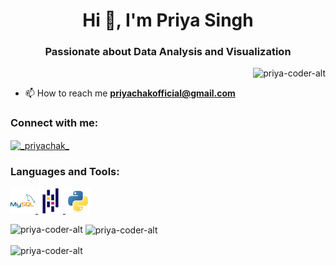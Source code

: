 <h1 align="center">Hi 👋, I'm Priya Singh</h1>
<h3 align="center">Passionate about Data Analysis and Visualization</h3>


<p align="Right"> <img src="https://upmetrics.com/hs-fs/hubfs/Data%20analysis.gif?width=300&height=300&name=Data%20analysis.gif" alt="priya-coder-alt" /> </p>

- 📫 How to reach me **priyachakofficial@gmail.com**

<h3 align="left">Connect with me:</h3>
<p align="left">
<a href="https://instagram.com/_priyachak_" target="blank"><img align="center" src="https://raw.githubusercontent.com/rahuldkjain/github-profile-readme-generator/master/src/images/icons/Social/instagram.svg" alt="_priyachak_" height="30" width="40" /></a>
</p>

<h3 align="left">Languages and Tools:</h3>
<p align="left"> <a href="https://www.mysql.com/" target="_blank" rel="noreferrer"> <img src="https://raw.githubusercontent.com/devicons/devicon/master/icons/mysql/mysql-original-wordmark.svg" alt="mysql" width="40" height="40"/> </a> <a href="https://pandas.pydata.org/" target="_blank" rel="noreferrer"> <img src="https://raw.githubusercontent.com/devicons/devicon/2ae2a900d2f041da66e950e4d48052658d850630/icons/pandas/pandas-original.svg" alt="pandas" width="40" height="40"/> </a> <a href="https://www.python.org" target="_blank" rel="noreferrer"> <img src="https://raw.githubusercontent.com/devicons/devicon/master/icons/python/python-original.svg" alt="python" width="40" height="40"/> </a> </p>

<p><img align="left" src="https://github-readme-stats.vercel.app/api/top-langs?username=priya-coder-alt&show_icons=true&locale=en&layout=compact" alt="priya-coder-alt" /></p>

<p>&nbsp;<img align="center" src="https://github-readme-stats.vercel.app/api?username=priya-coder-alt&show_icons=true&locale=en" alt="priya-coder-alt" /></p>

<p><img align="center" src="https://github-readme-streak-stats.herokuapp.com/?user=priya-coder-alt&" alt="priya-coder-alt" /></p>

